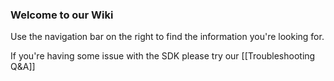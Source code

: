 ### Welcome to our Wiki

Use the navigation bar on the right to find the information you're looking for.

If you're having some issue with the SDK please try our [[Troubleshooting Q&A]]